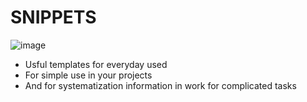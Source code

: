 # SNIPPETS
![image](https://user-images.githubusercontent.com/3950155/198528673-24ae03ed-4815-4e5a-bc54-9e9c85ba1dbf.png)

* Usful templates for everyday used 
* For simple use in your projects  
* And for systematization information in work for complicated tasks   
